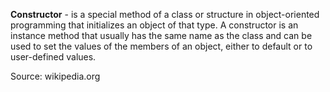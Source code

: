 **Constructor** - is a special method of a class or structure in object-oriented programming that initializes an object of that type. A constructor is an instance method that usually has the same name as the class and can be used to set the values of the members of an object, either to default or to user-defined values.

Source: wikipedia.org